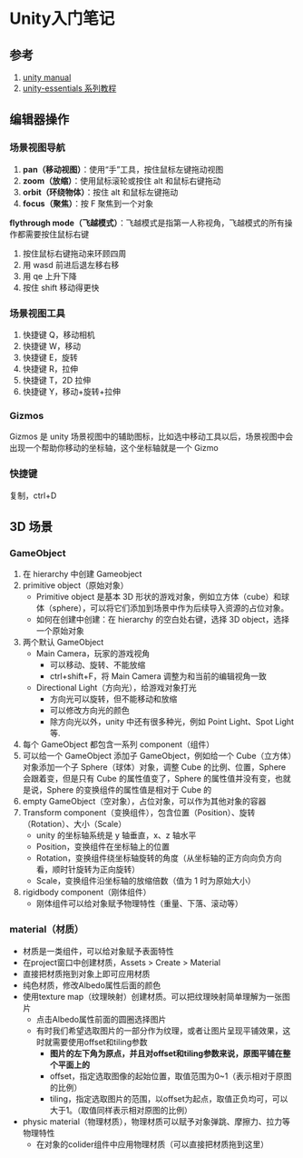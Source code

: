 # Unity入门笔记


## 参考

1. [unity manual](https://docs.unity3d.com/Manual/)
2. [unity-essentials 系列教程](https://learn.unity.com/pathway/unity-essentials)

## 编辑器操作

### 场景视图导航

1. **pan（移动视图）**：使用“手”工具，按住鼠标左键拖动视图
2. **zoom（放缩）**：使用鼠标滚轮或按住 alt 和鼠标右键拖动
3. **orbit（环绕物体）**：按住 alt 和鼠标左键拖动
4. **focus（聚焦）**：按 F 聚焦到一个对象

**flythrough mode（飞越模式）**：飞越模式是指第一人称视角，飞越模式的所有操作都需要按住鼠标右键

1. 按住鼠标右键拖动来环顾四周
2. 用 wasd 前进后退左移右移
3. 用 qe 上升下降
4. 按住 shift 移动得更快

### 场景视图工具

1. 快捷键 Q，移动相机
2. 快捷键 W，移动
3. 快捷键 E，旋转
4. 快捷键 R，拉伸
5. 快捷键 T，2D 拉伸
6. 快捷键 Y，移动+旋转+拉伸

### Gizmos

Gizmos 是 unity 场景视图中的辅助图标，比如选中移动工具以后，场景视图中会出现一个帮助你移动的坐标轴，这个坐标轴就是一个 Gizmo

### 快捷键

复制，ctrl+D

## 3D 场景

### GameObject

1. 在 hierarchy 中创建 Gameobject
2. primitive object（原始对象）
   - Primitive object 是基本 3D 形状的游戏对象，例如立方体（cube）和球体（sphere），可以将它们添加到场景中作为后续导入资源的占位对象。
   - 如何在创建中创建：在 hierarchy 的空白处右键，选择 3D object，选择一个原始对象
3. 两个默认 GameObject
   - Main Camera，玩家的游戏视角
     - 可以移动、旋转、不能放缩
     - ctrl+shift+F，将 Main Camera 调整为和当前的编辑视角一致
   - Directional Light（方向光），给游戏对象打光
     - 方向光可以旋转，但不能移动和放缩
     - 可以修改方向光的颜色
     - 除方向光以外，unity 中还有很多种光，例如 Point Light、Spot Light 等.
4. 每个 GameObject 都包含一系列 component（组件）
5. 可以给一个 GameObject 添加子 GameObject，例如给一个 Cube（立方体）对象添加一个子 Sphere（球体）对象，调整 Cube 的比例、位置，Sphere 会跟着变，但是只有 Cube 的属性值变了，Sphere 的属性值并没有变，也就是说，Sphere 的变换组件的属性值是相对于 Cube 的
6. empty GameObject（空对象），占位对象，可以作为其他对象的容器
7. Transform component（变换组件），包含位置（Position）、旋转（Rotation）、大小（Scale）
   - unity 的坐标轴系统是 y 轴垂直，x、z 轴水平
   - Position，变换组件在坐标轴上的位置
   - Rotation，变换组件绕坐标轴旋转的角度（从坐标轴的正方向向负方向看，顺时针旋转为正向旋转）
   - Scale，变换组件沿坐标轴的放缩倍数（值为 1 时为原始大小）
8. rigidbody component（刚体组件）
   - 刚体组件可以给对象赋予物理特性（重量、下落、滚动等）

### material（材质）

- 材质是一类组件，可以给对象赋予表面特性
- 在project窗口中创建材质，Assets > Create > Material
- 直接把材质拖到对象上即可应用材质
- 纯色材质，修改Albedo属性后面的颜色
- 使用texture map（纹理映射）创建材质。可以把纹理映射简单理解为一张图片
    - 点击Albedo属性前面的圆圈选择图片
    - 有时我们希望选取图片的一部分作为纹理，或者让图片呈现平铺效果，这时就需要使用offset和tiling参数
        - **图片的左下角为原点，并且对offset和tiling参数来说，原图平铺在整个平面上的**
        - offset，指定选取图像的起始位置，取值范围为0~1（表示相对于原图的比例）
        - tiling，指定选取图片的范围，以offset为起点，取值正负均可，可以大于1。（取值同样表示相对原图的比例）
- physic material（物理材质），物理材质可以赋予对象弹跳、摩擦力、拉力等物理特性
    - 在对象的colider组件中应用物理材质（可以直接把材质拖到这里）
